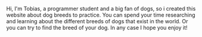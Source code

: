Hi, I'm Tobias, a programmer student and a big fan of dogs, so i created this website about dog breeds to practice. You can spend your time researching and learning about the different breeds of dogs that exist in the world. Or you can try to find the breed of your dog. In any case I hope you enjoy it!